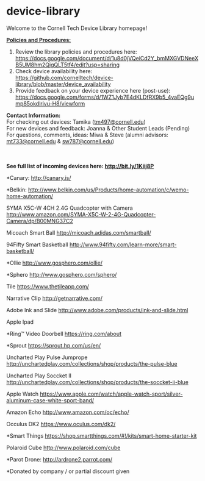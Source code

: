 # device-library

Welcome to the Cornell Tech Device Library homepage!

<b><u>Policies and Procedures:</b></u> <br>
1) Review the library policies and procedures here:  <br> https://docs.google.com/document/d/1u8d0jVQeiCd2Y_bmMXGVDNeeXB5UM8hm2QigQLT5tf4/edit?usp=sharing  <br>
2) Check device availability here:  <br>
https://github.com/cornelltech/device-library/blob/master/device_availability <br>
3) Provide feedback on your device experience here (post-use):  <br>
https://docs.google.com/forms/d/1WZ1Jyb7E4dKLDfRX9b5_4vaEQg9ump85okdlrivu-H8/viewform <br>

<b> Contact Information: </b> <br>
For checking out devices: Tamika (tm497@cornell.edu)<br>
For new devices and feedback: Joanna & Other Student Leads (Pending)<br>
For questions, comments, ideas: Miwa & Steve (alumni advisors: mt733@cornell.edu & sw787@cornell.edu)<br><br><br>


<b> See full list of incoming devices here: http://bit.ly/1Kiij8P    </b>

*Canary: http://canary.is/

*Belkin: http://www.belkin.com/us/Products/home-automation/c/wemo-home-automation/

SYMA X5C-W 4CH 2.4G Quadcopter with Camera http://www.amazon.com/SYMA-X5C-W-2-4G-Quadcopter-Camera/dp/B00MNG37C2

Micoach Smart Ball http://micoach.adidas.com/smartball/

94Fifty Smart Basketball http://www.94fifty.com/learn-more/smart-basketball/

*Ollie http://www.gosphero.com/ollie/

*Sphero http://www.gosphero.com/sphero/

Tile https://www.thetileapp.com/

Narrative Clip http://getnarrative.com/

Adobe Ink and Slide http://www.adobe.com/products/ink-and-slide.html

Apple Ipad

*Ring™ Video Doorbell https://ring.com/about

*Sprout https://sprout.hp.com/us/en/

Uncharted Play Pulse Jumprope http://unchartedplay.com/collections/shop/products/the-pulse-blue

Uncharted Play Soccket II http://unchartedplay.com/collections/shop/products/the-soccket-ii-blue

Apple Watch https://www.apple.com/watch/apple-watch-sport/silver-aluminum-case-white-sport-band/

Amazon Echo http://www.amazon.com/oc/echo/

Occulus DK2 https://www.oculus.com/dk2/

*Smart Things https://shop.smartthings.com/#!/kits/smart-home-starter-kit

Polaroid Cube http://www.polaroid.com/cube

*Parot Drone: http://ardrone2.parrot.com/

*Donated by company / or partial discount given
